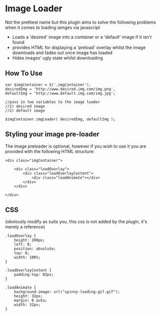 Image Loader
============

Not the prettiest name but this plugin aims to solve the following problems when it comes to loading iamges via javascript

* Loads a 'desired' image into a container or a 'default' image if it isn't found
* provides HTML for displaying a 'preload' overlay whilst the image downloads and fades out once image has loaded
* Hides images' ugly state whilst downloading

How To Use
----------

    var $imgContainer = $('.imgContainer'),
    desiredImg = 'http://www.desired.img.com/img.png',
    defaultImg = 'http://www.default.img.com/img.jpg';
    
    //pass in two variables to the image loader
    //1) desired image
    //2) default image

    $imgContainer.imgLoader( desiredImg, defaultImg );

Styling your image pre-loader
-----------------------------

The image preloader is optional, however if you wish to use it you are provided with the following HTML structure:

    <div class="imgContainer">

        <div class="loadOverlay">
            <div class="loadOverlayContent">
                <div class="loadAnimate"></div>
            </div>
        </div>

    </div>

CSS
---

(obviously modify as suits you, this css is not added by the plugin, it's merely a reference)

    .loadOverlay {
        height: 200px;
        left: 0;
        position: absolute;
        top: 0;
        width: 100%;
    }

    .loadOverlayContent {
        padding-top: 83px;
    }

    .loadAnimate {
        background-image: url("spinny-loading-gif.gif");
        height: 32px;
        margin: 0 auto;
        width: 32px;
    }